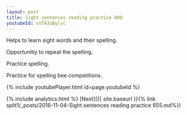 ```yaml
---
layout: post
title: Sight sentences reading practice 800
youtubeId: vsTA3uBylvc
---
```

 
 
Helps to learn sight words and their spelling.

Opportunitiy to repeat the spelling. 

Practice spelling. 
 
Practice for spelling bee competitions. 
 
{% include youtubePlayer.html id=page.youtubeId %}
 
 
{% include analytics.html %} 
[Next]({{ site.baseurl }}{% link  split1/_posts/2016-11-04-Sight sentences reading practice 655.md%})
 

